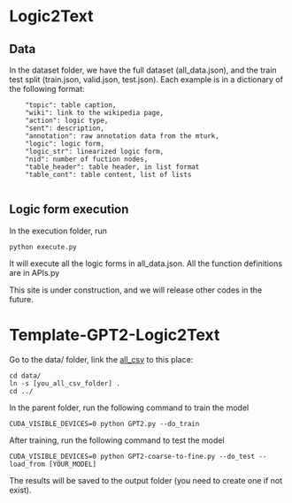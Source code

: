 # Logic2Text

## Data
In the dataset folder, we have the full dataset (all_data.json), and the train test split (train.json, valid.json, test.json). 
Each example is in a dictionary of the following format:
```
    "topic": table caption,
    "wiki": link to the wikipedia page,
    "action": logic type,
    "sent": description,
    "annotation": raw annotation data from the mturk,
    "logic": logic form,
    "logic_str": linearized logic form,
    "nid": number of fuction nodes,
    "table_header": table header, in list format
    "table_cont": table content, list of lists
  
```

## Logic form execution
In the execution folder, run
```
python execute.py
```
It will execute all the logic forms in all_data.json. All the function definitions are in APIs.py

This site is under construction, and we will release other codes in the future.

# Template-GPT2-Logic2Text
Go to the data/ folder, link the [all_csv](https://github.com/wenhuchen/Table-Fact-Checking/tree/master/data/all_csv) to this place:
```
cd data/
ln -s [you_all_csv_folder] .
cd ../
```
In the parent folder, run the following command to train the model
```
CUDA_VISIBLE_DEVICES=0 python GPT2.py --do_train
```
After training, run the following command to test the model
```
CUDA_VISIBLE_DEVICES=0 python GPT2-coarse-to-fine.py --do_test --load_from [YOUR_MODEL]
```
The results will be saved to the output folder (you need to create one if not exist).
